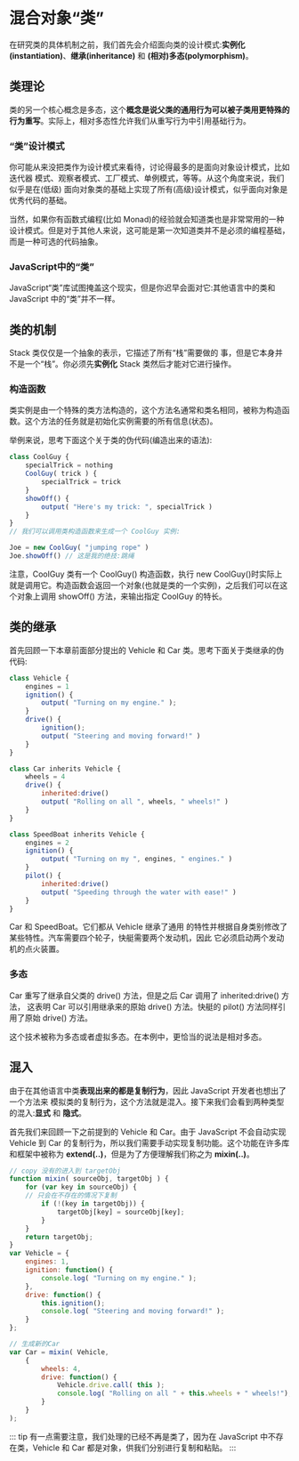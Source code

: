 # 混合对象“类”

在研究类的具体机制之前，我们首先会介绍面向类的设计模式:**实例化(instantiation)**、**继承(inheritance)** 和 **(相对)多态(polymorphism)**。

## 类理论

类的另一个核心概念是多态，这个**概念是说父类的通用行为可以被子类用更特殊的行为重写**。实际上，相对多态性允许我们从重写行为中引用基础行为。

### “类”设计模式

你可能从来没把类作为设计模式来看待，讨论得最多的是面向对象设计模式，比如迭代器 模式、观察者模式、工厂模式、单例模式，等等。从这个角度来说，我们似乎是在(低级) 面向对象类的基础上实现了所有(高级)设计模式，似乎面向对象是优秀代码的基础。

当然，如果你有函数式编程(比如 Monad)的经验就会知道类也是非常常用的一种设计模式。但是对于其他人来说，这可能是第一次知道类并不是必须的编程基础，而是一种可选的代码抽象。

### JavaScript中的“类”

JavaScript“类”库试图掩盖这个现实，但是你迟早会面对它:其他语言中的类和 JavaScript 中的“类”并不一样。

## 类的机制

Stack 类仅仅是一个抽象的表示，它描述了所有“栈”需要做的 事，但是它本身并不是一个“栈”。你必须先**实例化** Stack 类然后才能对它进行操作。

### 构造函数

类实例是由一个特殊的类方法构造的，这个方法名通常和类名相同，被称为构造函数。这个方法的任务就是初始化实例需要的所有信息(状态)。

举例来说，思考下面这个关于类的伪代码(编造出来的语法):

```js
class CoolGuy {
    specialTrick = nothing
    CoolGuy( trick ) {
        specialTrick = trick
    }
    showOff() {
        output( "Here's my trick: ", specialTrick )
    }
}
// 我们可以调用类构造函数来生成一个 CoolGuy 实例:

Joe = new CoolGuy( "jumping rope" )
Joe.showOff() // 这是我的绝技:跳绳
```
注意，CoolGuy 类有一个 CoolGuy() 构造函数，执行 new CoolGuy()时实际上就是调用它。构造函数会返回一个对象(也就是类的一个实例)，之后我们可以在这个对象上调用 showOff() 方法，来输出指定 CoolGuy 的特长。

## 类的继承

首先回顾一下本章前面部分提出的 Vehicle 和 Car 类。思考下面关于类继承的伪代码:

```js
class Vehicle {
    engines = 1
    ignition() {
        output( "Turning on my engine." );
    }
    drive() {
        ignition();
        output( "Steering and moving forward!" )
    }
}

class Car inherits Vehicle { 
    wheels = 4
    drive() {
        inherited:drive()
        output( "Rolling on all ", wheels, " wheels!" )
    } 
}

class SpeedBoat inherits Vehicle { 
    engines = 2
    ignition() {
        output( "Turning on my ", engines, " engines." )
    }
    pilot() {
        inherited:drive()
        output( "Speeding through the water with ease!" )
    }
}
```

Car 和 SpeedBoat。它们都从 Vehicle 继承了通用 的特性并根据自身类别修改了某些特性。汽车需要四个轮子，快艇需要两个发动机，因此 它必须启动两个发动机的点火装置。

### 多态

Car 重写了继承自父类的 drive() 方法，但是之后 Car 调用了 inherited:drive() 方法， 这表明 Car 可以引用继承来的原始 drive() 方法。快艇的 pilot() 方法同样引用了原始 drive() 方法。

这个技术被称为多态或者虚拟多态。在本例中，更恰当的说法是相对多态。

## 混入

由于在其他语言中类**表现出来的都是复制行为**，因此 JavaScript 开发者也想出了一个方法来 模拟类的复制行为，这个方法就是混入。接下来我们会看到两种类型的混入:**显式** 和 **隐式**。

首先我们来回顾一下之前提到的 Vehicle 和 Car。由于 JavaScript 不会自动实现 Vehicle 到 Car 的复制行为，所以我们需要手动实现复制功能。这个功能在许多库和框架中被称为 **extend(..)**，但是为了方便理解我们称之为 **mixin(..)**。

```js
// copy 没有的进入到 targetObj
function mixin( sourceObj, targetObj ) {
    for (var key in sourceObj) {
    // 只会在不存在的情况下复制 
        if (!(key in targetObj)) {
            targetObj[key] = sourceObj[key];
        }
    }
    return targetObj; 
}
var Vehicle = { 
    engines: 1,
    ignition: function() {
        console.log( "Turning on my engine." );
    },
    drive: function() { 
        this.ignition();
        console.log( "Steering and moving forward!" );
    }
};

// 生成新的Car
var Car = mixin( Vehicle, 
    { 
        wheels: 4,
        drive: function() { 
            Vehicle.drive.call( this ); 
            console.log( "Rolling on all " + this.wheels + " wheels!");
        } 
    }
);
```

::: tip
有一点需要注意，我们处理的已经不再是类了，因为在 JavaScript 中不存在类，Vehicle 和 Car 都是对象，供我们分别进行复制和粘贴。
:::








